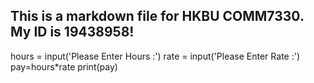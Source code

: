 ## This is a markdown file for HKBU COMM7330. My ID is 19438958!

hours = input('Please Enter Hours :')
rate = input('Please Enter Rate :')
pay=hours*rate
print(pay)
